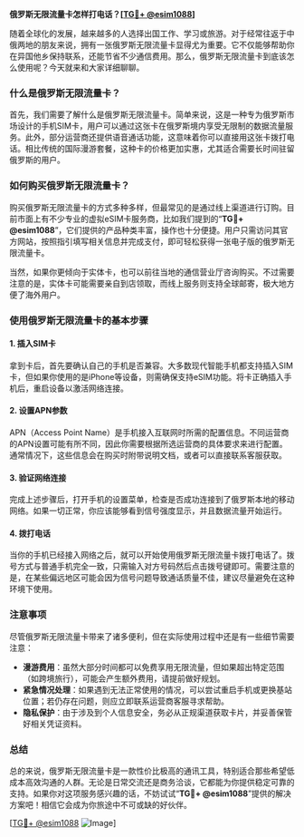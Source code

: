 **俄罗斯无限流量卡怎样打电话？[[TG💪+ @esim1088](https://t.me/s/esim1088)]**

随着全球化的发展，越来越多的人选择出国工作、学习或旅游。对于经常往返于中俄两地的朋友来说，拥有一张俄罗斯无限流量卡显得尤为重要。它不仅能够帮助你在异国他乡保持联系，还能节省不少通信费用。那么，俄罗斯无限流量卡到底该怎么使用呢？今天就来和大家详细聊聊。

### 什么是俄罗斯无限流量卡？

首先，我们需要了解什么是俄罗斯无限流量卡。简单来说，这是一种专为俄罗斯市场设计的手机SIM卡，用户可以通过这张卡在俄罗斯境内享受无限制的数据流量服务。此外，部分运营商还提供语音通话功能，这意味着你可以直接用这张卡拨打电话。相比传统的国际漫游套餐，这种卡的价格更加实惠，尤其适合需要长时间驻留俄罗斯的用户。

### 如何购买俄罗斯无限流量卡？

购买俄罗斯无限流量卡的方式多种多样，但最常见的是通过线上渠道进行订购。目前市面上有不少专业的虚拟eSIM卡服务商，比如我们提到的“**TG💪+ @esim1088**”，它们提供的产品种类丰富，操作也十分便捷。用户只需访问其官方网站，按照指引填写相关信息并完成支付，即可轻松获得一张电子版的俄罗斯无限流量卡。

当然，如果你更倾向于实体卡，也可以前往当地的通信营业厅咨询购买。不过需要注意的是，实体卡可能需要亲自到店领取，而线上服务则支持全球邮寄，极大地方便了海外用户。

### 使用俄罗斯无限流量卡的基本步骤

#### 1. 插入SIM卡
拿到卡后，首先要确认自己的手机是否兼容。大多数现代智能手机都支持插入SIM卡，但如果你使用的是iPhone等设备，则需确保支持eSIM功能。将卡正确插入手机后，重启设备以激活网络连接。

#### 2. 设置APN参数
APN（Access Point Name）是手机接入互联网时所需的配置信息。不同运营商的APN设置可能有所不同，因此你需要根据所选运营商的具体要求来进行配置。通常情况下，这些信息会在购买时附带说明文档，或者可以直接联系客服获取。

#### 3. 验证网络连接
完成上述步骤后，打开手机的设置菜单，检查是否成功连接到了俄罗斯本地的移动网络。如果一切正常，你应该能够看到信号强度显示，并且数据流量开始运行。

#### 4. 拨打电话
当你的手机已经接入网络之后，就可以开始使用俄罗斯无限流量卡拨打电话了。拨号方式与普通手机完全一致，只需输入对方号码然后点击拨号键即可。需要注意的是，在某些偏远地区可能会因为信号问题导致通话质量不佳，建议尽量避免在这种环境下使用。

### 注意事项

尽管俄罗斯无限流量卡带来了诸多便利，但在实际使用过程中还是有一些细节需要注意：

- **漫游费用**：虽然大部分时间都可以免费享用无限流量，但如果超出特定范围（如跨境旅行），可能会产生额外费用，请提前做好规划。
- **紧急情况处理**：如果遇到无法正常使用的情况，可以尝试重启手机或更换基站位置；若仍存在问题，则应立即联系运营商客服寻求帮助。
- **隐私保护**：由于涉及到个人信息安全，务必从正规渠道获取卡片，并妥善保管好相关凭证资料。

### 总结

总的来说，俄罗斯无限流量卡是一款性价比极高的通讯工具，特别适合那些希望低成本高效沟通的人群。无论是日常交流还是商务洽谈，它都能为你提供稳定可靠的支持。如果你对这项服务感兴趣的话，不妨试试“**TG💪+ @esim1088**”提供的解决方案吧！相信它会成为你旅途中不可或缺的好伙伴。

[[TG💪+ @esim1088](https://t.me/s/esim1088) ![Image](https://i.postimg.cc/4NQfJmqS/Snipaste-2025-05-13-00-14-12.png)]